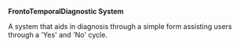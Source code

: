**FrontoTemporalDiagnostic System**

A system that aids in diagnosis through a simple form assisting users through a 'Yes' and 'No' cycle.
